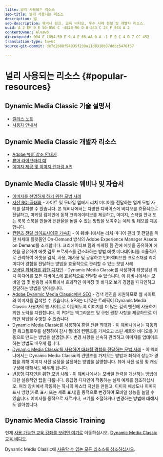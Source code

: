 ```yaml
---
title: 널리 사용되는 리소스
seo-title: 널리 사용되는 리소스
description: 널
seo-description: 웨비나 링크, 교육 비디오, 우수 사례 정보 및 개발자 리소스.
uuid: A 2 EF 0 E 50-056 C -4528-96 D 8-343 C 24 F 944 A 2
contentOwner: Alvawb
discoiquuid: 094 F 1894-59 F 9-4 E 66-AA 0 A -1 E 0 C 4 D 7 CC 452
translation-type: tm+mt
source-git-commit: de7d2608f94935f238a11d8310b97dddc5476f57

---
```



# 널리 사용되는 리소스 {#popular-resources}

## Dynamic Media Classic 기술 설명서

* [릴리스 노트](https://marketing.adobe.com/resources/help/en_US/s7/release_notes/index.html)
* [사용자 안내서](introduction.md)

## Dynamic Media Classic 개발자 리소스

* [Adobe 뷰어 참조 안내서](https://marketing.adobe.com/resources/help/en_US/s7/viewers_ref/index.html)
* [뷰어 라이브러리 예](https://landing.adobe.com/en/na/dynamic-media/ctir-2755/live-demos.html)
* [이미지 제공 및 이미지 렌더링 API](https://marketing.adobe.com/resources/help/en_US/s7/is_ir_api/index.html)

## Dynamic Media Classic 웨비나 및 자습서

* [이미지를 선명하게 하기 위한 모범 사례](https://marketing.adobe.com/resources/help/en_US/s7/sharpening/s7_sharpening_images.pdf)
* [자산 ROI 극대화](https://adobecustomersuccess.adobeconnect.com/p5ar3hfrrec/?launcher=false&fcsContent=true&pbMode=normal&proto=true) - 사이트 및 모바일 앱에서 리치 미디어를 전달하는 업계 모범 사례를 살펴볼 수 있습니다. 본 웨비나에서는 다양한 디바이스에 비디오를 효율적으로 전달하고, 마케팅 캠페인에 동적 크리에이티브를 제공하고, 이미지, 스타일 안내 또는 룩북 쇼북을 만들어 전환율을 높일 수 있는 방법을 보여주는 예제 및 데모를 제공합니다.
* [컨텐츠 전달 라이프사이클 가속화](https://adobecustomersuccess.adobeconnect.com/p88ducm9pqv/) - 이 웨비나에서는 리치 미디어 관리 및 전달을 위한 차세대 플랫폼인 On-Demand 방식의 Adobe Experience Manager Assets on Demand를 소개합니다. 크리에이티브 팀과 마케팅 팀 간에 에셋을 공유하여 에셋을 공유하여 에셋 검토 프로세스를 간소화하는 방법 에셋 메타데이터를 효율적으로 관리하여 에셋을 검색, 사용, 재사용 및 공유하고 인터랙티브한 크로스채널 리치 미디어 경험을 전달하는 방법을 효율적으로 관리할 수 있는 모범 사례
* [모바일 최적화를 위한 디자인](https://adobecustomersuccess.adobeconnect.com/p6oqd3wydif/?launcher=false&fcsContent=true&pbMode=normal&proto=true) - Dynamic Media Classic를 사용하여 타겟팅된 리치 미디어를 모든 디바이스에 효율적으로 전달할 수 있습니다. 이 웨비나에서는 모바일 앱 및 반응형 사이트에서 효과적인 이미징 및 비디오 보기 경험을 디자인하고 전달하는 방법을 알아봅니다.
* [Adobe Dyanmic Media Classic에서 SEO](https://marketing.adobe.com/resources/help/en_US/s7/s7_seo.pdf) - 검색 엔진을 지원하므로 웹 사이트와 이미지를 검색할 수 있습니다. SPS는 더 많은 트래픽이 Dynamic Media Classic 사용자의 웹 사이트로 이동되도록 이미지를 더 많은 검색 엔진에 사용하기 위한 노력을 지원합니다. 이 PDF는 백그라운드 및 구현 권장 사항을 제공하므로 이러한 작업을 수행할 수 있습니다.
* [Dynamic Media Classic를 사용하여 휴일 전환 최대화](https://adobecustomersuccess.adobeconnect.com/p32n1yr85c9/?proto=true) - 이 웨비나에서는 자동화된 워크플로우를 설정하여 감시 폴더의 컨텐츠를 가져오고 스핀 세트와 비디오를 자동으로 만드는 방법을 설명합니다. 변경 사항을 신속히 관리하고 이미지를 업데이트하는 방법도 배우게 됩니다.
* [Dynamic Media Classic를 사용하여 대화형 경험을 전달하는 모범 사례](http://seminars.adobeconnect.com/p7wb8ej3u6d/) - 이 웨비나에서는 Dynamic Media Classic의 컨텐츠를 가져오는 방법과 최적의 성능과 경험을 위해 이미지 사전 설정을 설정하는 방법을 설명합니다. 뷰어 사전 설정 및 캐싱 구성에 대해서도 배우게 됩니다.
* [반응형 디자인을 위한 모범 사례](http://offers.adobe.com/en/na/marketing/landings/_40458_responsive_design_live_on_demand_webinar.html) - 이 웨비나에서는 모바일 전략을 개선하는 방법에 대한 실용적인 팁을 다룹니다. 응답형 디자인이 작동하는 실제 예제를 참조하십시오. 여러 장치에서 작동하는 하나의 마스터 자산을 만들고, 이미지 해상도나 이미지 표시 방향(가로 표시 또는 세로 표시)을 동적으로 변경하여 모바일 성능을 늘릴 수 있습니다. 이미지를 동적으로 자르거나, 크기를 조절하거나 변경하는 방법에 대해서도 알아봅니다.

## Dynamic Media Classic Training

현재 [사용 가능한 교육 강좌를 보려면 여기로](http://training.adobe.com/training/courses.html#product=adobe-scene7) 이동하십시오.
[Dynamic Media Classic 교육 비디오](https://marketing.adobe.com/resources/help/en_US/s7/training-videos/).

Dynamic Media Classic에 [사용할 수 있는 모든 리소스를 참조하십시오](home.md).